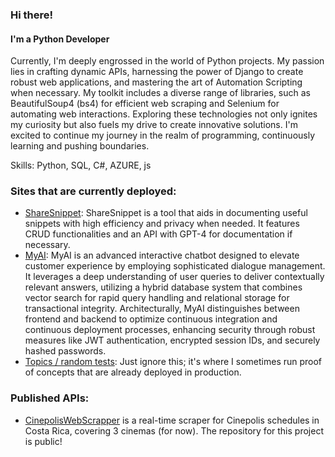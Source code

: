 ### Hi there!
#### I'm a Python Developer
Currently, I'm deeply engrossed in the world of Python projects. My passion lies in crafting dynamic APIs, harnessing the power of Django to create robust web applications, and mastering the art of Automation Scripting when necessary. My toolkit includes a diverse range of libraries, such as BeautifulSoup4 (bs4) for efficient web scraping and Selenium for automating web interactions. Exploring these technologies not only ignites my curiosity but also fuels my drive to create innovative solutions. I'm excited to continue my journey in the realm of programming, continuously learning and pushing boundaries.

Skills: Python, SQL, C#, AZURE, js

### Sites that are currently deployed:

- [ShareSnippet](https://www.sharesnippet.com): ShareSnippet is a tool that aids in documenting useful snippets with high efficiency and privacy when needed. It features CRUD functionalities and an API with GPT-4 for documentation if necessary.
- [MyAI](https://myaiui.azurewebsites.net/): MyAI is an advanced interactive chatbot designed to elevate customer experience by employing sophisticated dialogue management. It leverages a deep understanding of user queries to deliver contextually relevant answers, utilizing a hybrid database system that combines vector search for rapid query handling and relational storage for transactional integrity. Architecturally, MyAI distinguishes between frontend and backend to optimize continuous integration and continuous deployment processes, enhancing security through robust measures like JWT authentication, encrypted session IDs, and securely hashed passwords.
- [Topics / random tests](https://topics-drc4.onrender.com/): Just ignore this; it's where I sometimes run proof of concepts that are already deployed in production.

### Published APIs:
- [CinepolisWebScrapper](https://cinepolisscrapper.azurewebsites.net/cartelera/) is a real-time scraper for Cinepolis schedules in Costa Rica, covering 3 cinemas (for now). The repository for this project is public!

